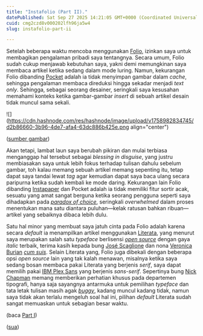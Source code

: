 ```yaml
---
title: "Instafolio (Part II)."
datePublished: Sat Sep 27 2025 14:21:05 GMT+0000 (Coordinated Universal Time)
cuid: cmg2czd8v000202lfh96ja5w4
slug: instafolio-part-ii

---
```


Setelah beberapa waktu mencoba menggunakan [Folio](https://savewithfolio.com/), izinkan saya untuk membagikan pengalaman pribadi saya tentangnya. Secara umum, Folio sudah cukup menjawab kebutuhan saya, yakni demi memungkinan saya membaca artikel ketika sedang dalam mode luring. Namun, kekurangan Folio dibanding [Pocket](https://getpocket.com/home) adalah ia tidak menyimpan gambar dalam *cache*, sehingga pengalaman membaca direduksi hingga sekadar menjadi *text only*. Sehingga, sebagai seorang desainer, seringkali saya kesusahan memahami konteks ketika gambar-gambar *insert* di sebuah artikel desain tidak muncul sama sekali.

![](https://cdn.hashnode.com/res/hashnode/image/upload/v1758982834745/d2b86660-3b96-4de7-afa4-63dc886b425e.png align="center")

([sumber gambar](https://www.type-together.com/demos/literata/))

Akan tetapi, lambat laun saya berubah pikiran dan mulai terbiasa menganggap hal tersebut sebagai *blessing in disguise*, yang justru membiasakan saya untuk lebih fokus terhadap tulisan dahulu sebelum gambar, toh kalau memang sebuah artikel memang sepenting itu, tetap dapat saya tandai lewat *tag* agar kemudian dapat saya baca ulang secara paripurna ketika sudah kembali ke mode daring. Kekurangan lain Folio dibanding [Instapaper](http://www.instapaper.com/) dan Pocket adalah ia tidak memiliki fitur sortir acak, sesuatu yang amat sangat berguna ketika seorang pengguna seperti saya dihadapkan pada [*paradox of choice*](https://en.wikipedia.org/wiki/The_Paradox_of_Choice), seringkali *overwhelmed* dalam proses menentukan mana satu diantara puluhan—kelak ratusan bahkan ribuan—artikel yang sebaiknya dibaca lebih dulu.

Satu hal minor yang membuat saya jatuh cinta pada Folio adalah karena secara *default* ia menampilkan artikel menggunakan [Literata](https://en.wikipedia.org/wiki/Literata), yang menurut saya merupakan salah satu *typeface* berlisensi [*open source*](https://openfontlicense.org/) dengan gaya *italic* terbaik, terima kasih kepada bung [José Scaglione](https://www.type-together.com/jose-scaglione) dan nona [Veronica Burian](https://www.type-together.com/veronika-burian) [*cum suis*](https://www.type-together.com/). Selain Literata yang, Folio juga dibekali dengan beberapa opsi *open source* lain yang tak kalah menawan, misalnya ketika saya sedang bosan membaca pakai Literata yang berjenis *serif*, saya dapat memilih pakai [IBM Plex Sans](https://en.wikipedia.org/wiki/IBM_Plex) yang berjenis *sans-serif*. Sepertinya bung [Nick Chapman](https://www.threads.com/@nchapman) memang memberikan perhatian khusus pada departemen tipografi, hanya saja sayangnya antarmuka untuk pemilihan *typeface* dan tata letak tulisan masih agak [*buggy*](https://en.wikipedia.org/wiki/Software_bug), kadang muncul kadang tidak, namun saya tidak akan terlalu mengeluh soal hal ini, pilihan *default* Literata sudah sangat memuaskan untuk sebagian besar waktu.

(baca [Part I](https://blog.sua.ist/instafolio))

([sua](https://sua.ist))